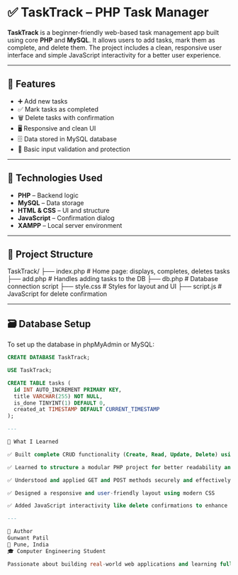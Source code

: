 # ✅ TaskTrack – PHP Task Manager

**TaskTrack** is a beginner-friendly web-based task management app built using core **PHP** and **MySQL**. It allows users to add tasks, mark them as complete, and delete them. The project includes a clean, responsive user interface and simple JavaScript interactivity for a better user experience.

---

## 🚀 Features

- ➕ Add new tasks  
- ✅ Mark tasks as completed  
- 🗑 Delete tasks with confirmation  
- 🖥 Responsive and clean UI  
- 🗄 Data stored in MySQL database  
- 🔐 Basic input validation and protection

---

## 🧠 Technologies Used

- **PHP** – Backend logic  
- **MySQL** – Data storage  
- **HTML & CSS** – UI and structure  
- **JavaScript** – Confirmation dialog  
- **XAMPP** – Local server environment

---

## 📁 Project Structure

TaskTrack/
├── index.php # Home page: displays, completes, deletes tasks
├── add.php # Handles adding tasks to the DB
├── db.php # Database connection script
├── style.css # Styles for layout and UI
├── script.js # JavaScript for delete confirmation


---

## 🗃️ Database Setup

To set up the database in phpMyAdmin or MySQL:

```sql
CREATE DATABASE TaskTrack;

USE TaskTrack;

CREATE TABLE tasks (
  id INT AUTO_INCREMENT PRIMARY KEY,
  title VARCHAR(255) NOT NULL,
  is_done TINYINT(1) DEFAULT 0,
  created_at TIMESTAMP DEFAULT CURRENT_TIMESTAMP
);

---

🧠 What I Learned

✅ Built complete CRUD functionality (Create, Read, Update, Delete) using PHP and MySQL

✅ Learned to structure a modular PHP project for better readability and maintainability

✅ Understood and applied GET and POST methods securely and effectively

✅ Designed a responsive and user-friendly layout using modern CSS

✅ Added JavaScript interactivity like delete confirmations to enhance user experience

---

🙋 Author
Gunwant Patil
📍 Pune, India
🎓 Computer Engineering Student

Passionate about building real-world web applications and learning full-stack development.


